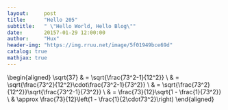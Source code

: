```yaml
---
layout:     post
title:      "Hello 205"
subtitle:   " \"Hello World, Hello Blog\""
date:       20157-01-29 12:00:00
author:     "Hux"
header-img: "https://img.rruu.net/image/5f01949bce69d"
catalog: true
mathjax: true
---
```

\begin{aligned}
\sqrt{37} & = \sqrt{\frac{73^2-1}{12^2}} \\
 & = \sqrt{\frac{73^2}{12^2}\cdot\frac{73^2-1}{73^2}} \\ 
 & = \sqrt{\frac{73^2}{12^2}}\sqrt{\frac{73^2-1}{73^2}} \\
 & = \frac{73}{12}\sqrt{1 - \frac{1}{73^2}} \\ 
 & \approx \frac{73}{12}\left(1 - \frac{1}{2\cdot73^2}\right)
\end{aligned}
